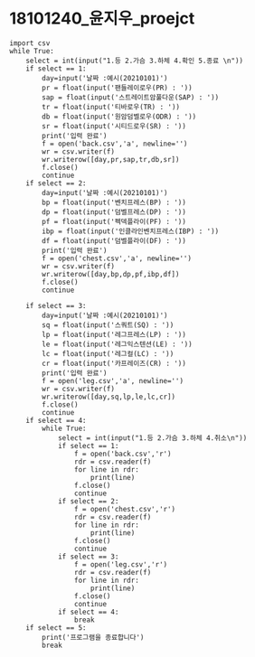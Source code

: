 # 18101240_윤지우_proejct

    
    import csv
    while True:
        select = int(input("1.등 2.가슴 3.하체 4.확인 5.종료 \n"))
        if select == 1:
            day=input('날짜 :예시(20210101)')
            pr = float(input('팬들레이로우(PR) : '))
            sap = float(input('스트레이트암풀다운(SAP) : '))
            tr = float(input('티바로우(TR) : '))
            db = float(input('원암덤벨로우(ODR) : '))
            sr = float(input('시티드로우(SR) : '))
            print('입력 완료')
            f = open('back.csv','a', newline='')
            wr = csv.writer(f)
            wr.writerow([day,pr,sap,tr,db,sr])
            f.close()         
            continue       
        if select == 2:
            day=input('날짜 :예시(20210101)')
            bp = float(input('벤치프레스(BP) : '))
            dp = float(input('덤벨프레스(DP) : '))
            pf = float(input('펙덱플라이(PF) : '))
            ibp = float(input('인클라인벤치프레스(IBP) : '))
            df = float(input('덤벨플라이(DF) : '))
            print('입력 완료')
            f = open('chest.csv','a', newline='')
            wr = csv.writer(f)
            wr.writerow([day,bp,dp,pf,ibp,df])
            f.close()                
            continue

        if select == 3:
            day=input('날짜 :예시(20210101)')
            sq = float(input('스쿼트(SQ) : '))
            lp = float(input('레그프레스(LP) : '))
            le = float(input('레그익스텐션(LE) : '))
            lc = float(input('레그컬(LC) : '))
            cr = float(input('카프레이즈(CR) : '))
            print('입력 완료')
            f = open('leg.csv','a', newline='')
            wr = csv.writer(f)
            wr.writerow([day,sq,lp,le,lc,cr])
            f.close()                  
            continue
        if select == 4:
            while True:
                select = int(input("1.등 2.가슴 3.하체 4.취소\n"))
                if select == 1:
                    f = open('back.csv','r')
                    rdr = csv.reader(f)
                    for line in rdr:
                        print(line)
                    f.close()
                    continue
                if select == 2:
                    f = open('chest.csv','r')
                    rdr = csv.reader(f)
                    for line in rdr:
                        print(line)
                    f.close()
                    continue
                if select == 3:
                    f = open('leg.csv','r')
                    rdr = csv.reader(f)
                    for line in rdr:
                        print(line)
                    f.close()
                    continue
                if select == 4:
                    break
        if select == 5:
            print('프로그램을 종료합니다')
            break

